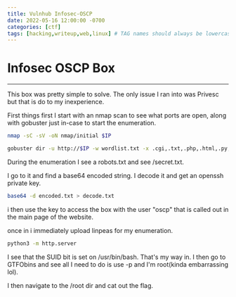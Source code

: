 ```yaml
---
title: Vulnhub Infosec-OSCP
date: 2022-05-16 12:00:00 -0700
categories: [ctf]
tags: [hacking,writeup,web,linux] # TAG names should always be lowercase
---
```


# Infosec OSCP Box
---
This box was pretty simple to solve. The only issue I ran into was Privesc but that is do to my inexperience.

First things first I start with an nmap scan to see what ports are open, along with gobuster just in-case to start the enumeration.
```bash
nmap -sC -sV -oN nmap/initial $IP

gobuster dir -u http://$IP -w wordlist.txt -x .cgi,.txt,.php,.html,.py,.sh,.jpg,.png -t 200
```
During the enumeration I see a robots.txt and see /secret.txt.

I go to it and find a base64 encoded string.
I decode it and get an openssh private key.
```bash
base64 -d encoded.txt > decode.txt
```
i then use the key to access the box with the user "oscp" that is called out in the main page of the website.

once in i immediately upload linpeas for my enumeration.
```bash
python3 -m http.server
```
I see that the SUID bit is set on /usr/bin/bash. 
That's my way in.
I then go to GTFObins and see all I need to do is use -p and I'm root(kinda embarrassing lol).

I then navigate to the /root dir and cat out the flag.
